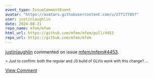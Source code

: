 ```yaml
---
event_type: IssueCommentEvent
avatar: "https://avatars.githubusercontent.com/u/27717785?"
user: justinlaughlin
date: 2024-08-21
repo_name: mfem/mfem
html_url: https://github.com/mfem/mfem/pull/4453
repo_url: https://github.com/mfem/mfem
---
```


<a href='https://github.com/justinlaughlin' target='_blank'>justinlaughlin</a> commented on issue <a href='https://github.com/mfem/mfem/pull/4453' target='_blank'>mfem/mfem#4453</a>.

<small>> Just to confirm: both the regular and JS build of GLVis work with this change?...</small>

<a href='https://github.com/mfem/mfem/pull/4453' target='_blank'>View Comment</a>